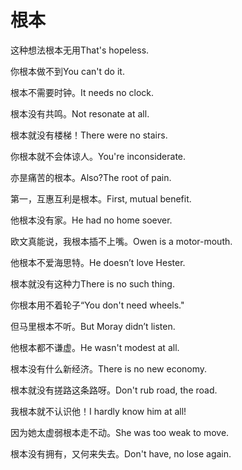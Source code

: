 # 根本

<p><span class="chinese">这种想法根本无用</span><span class="english">That's hopeless.</span></p>

<p><span class="chinese">你根本做不到</span><span class="english">You can't do it.</span></p>

<p><span class="chinese">根本不需要时钟。</span><span class="english">It needs no clock.</span></p>

<p><span class="chinese">根本没有共鸣。</span><span class="english">Not resonate at all.</span></p>

<p><span class="chinese">根本就没有楼梯！</span><span class="english">There were no stairs.</span></p>

<p><span class="chinese">你根本就不会体谅人。</span><span class="english">You're inconsiderate.</span></p>

<p><span class="chinese">亦昰痛苦的根本。</span><span class="english">Also?The root of pain.</span></p>

<p><span class="chinese">第一，互惠互利是根本。</span><span class="english">First, mutual benefit.</span></p>

<p><span class="chinese">他根本没有家。</span><span class="english">He had no home soever.</span></p>

<p><span class="chinese">欧文真能说，我根本插不上嘴。</span><span class="english">Owen is a motor-mouth.</span></p>

<p><span class="chinese">他根本不爱海思特。</span><span class="english">He doesn’t love Hester.</span></p>

<p><span class="chinese">根本就没有这种力</span><span class="english">There is no such thing.</span></p>

<p><span class="chinese">你根本用不着轮子“</span><span class="english">You don't need wheels."</span></p>

<p><span class="chinese">但马里根本不听。</span><span class="english">But Moray didn’t listen.</span></p>

<p><span class="chinese">他根本都不谦虚。</span><span class="english">He wasn't modest at all.</span></p>

<p><span class="chinese">根本没有什么新经济。</span><span class="english">There is no new economy.</span></p>

<p><span class="chinese">根本就没有搓路这条路呀。</span><span class="english">Don't rub road, the road.</span></p>

<p><span class="chinese">我根本就不认识他！</span><span class="english">I hardly know him at all!</span></p>

<p><span class="chinese">因为她太虚弱根本走不动。</span><span class="english">She was too weak to move.</span></p>

<p><span class="chinese">根本没有拥有，又何来失去。</span><span class="english">Don't have, no lose again.</span></p>

